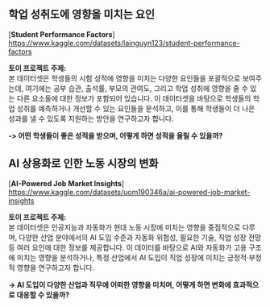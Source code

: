 ## 학업 성취도에 영향을 미치는 요인

[**Student Performance Factors**] https://www.kaggle.com/datasets/lainguyn123/student-performance-factors

**토이 프로젝트 주제:**<br>
본 데이터셋은 학생들의 시험 성적에 영향을 미치는 다양한 요인들을 포괄적으로 보여주는데, 여기에는 공부 습관, 출석률, 부모의 관여도, 그리고 학업 성취에 영향을 줄 수 있는 다른 요소들에 대한 정보가 포함되어 있습니다. 이 데이터셋을 바탕으로 학생들의 학업 성취를 예측하거나 개선할 수 있는 요인들을 분석하고, 이를 통해 학생들이 더 나은 성과를 낼 수 있도록 지원하는 방안을 연구하고자 합니다.

**-> 어떤 학생들이 좋은 성적을 받으며, 어떻게 하면 성적을 올릴 수 있을까?**

## AI 상용화로 인한 노동 시장의 변화

[**AI-Powered Job Market Insights**] https://www.kaggle.com/datasets/uom190346a/ai-powered-job-market-insights

**토이 프로젝트 주제:**<br>
본 데이터셋은 인공지능과 자동화가 현대 노동 시장에 미치는 영향을 중점적으로 다루며, 다양한 산업 분야에서의 AI 도입 수준과 자동화 위험성, 필요한 기술, 직업 성장 전망 등 여러 요인에 대한 정보를 제공합니다. 이 데이터를 바탕으로 AI와 자동화가 고용 구조에 미치는 영향을 분석하거나, 특정 산업에서 AI 도입이 직업 성장에 미치는 긍정적·부정적 영향을 연구하고자 합니다.

**-> AI 도입이 다양한 산업과 직무에 어떠한 영향을 미치며, 어떻게 하면 변화에 효과적으로 대응할 수 있을까?**
